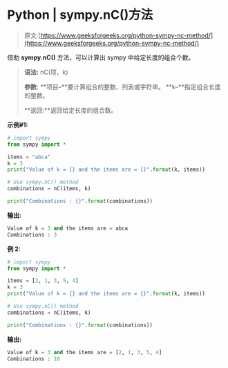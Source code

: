 # Python | sympy.nC()方法

> 原文:[https://www.geeksforgeeks.org/python-sympy-nc-method/](https://www.geeksforgeeks.org/python-sympy-nc-method/)

借助 **sympy.nC()** 方法，可以计算出 sympy 中给定长度的组合个数。

> **语法:** nC(项，k)
> 
> **参数:**
> **项目–**要计算组合的整数、列表或字符串。
> **k–**指定组合长度的整数。
> 
> **返回:**返回给定长度的组合数。

**示例#1:**

```py
# import sympy 
from sympy import * 

items = "abca"
k = 3
print("Value of k = {} and the items are = {}".format(k, items))

# Use sympy.nC() method 
combinations = nC(items, k)  

print("Combinations : {}".format(combinations))  
```

**输出:**

```py
Value of k = 3 and the items are = abca
Combinations : 3

```

**例 2:**

```py
# import sympy 
from sympy import * 

items = [2, 1, 3, 5, 4]
k = 3
print("Value of k = {} and the items are = {}".format(k, items))

# Use sympy.nC() method 
combinations = nC(items, k)  

print("Combinations : {}".format(combinations))  
```

**输出:**

```py
Value of k = 3 and the items are = [2, 1, 3, 5, 4]
Combinations : 10

```